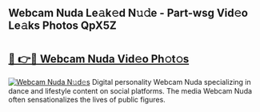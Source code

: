 ## Webcam Nuda Le𝚊k𝚎d N𝚞𝚍e - Part-wsg Vid𝚎o Le𝚊ks Photos QpX5Z

# <h2><a href="http://fbbpqi7.evod.top/?m=Webcam+Nuda">🔗 👉🔴 Webcam Nuda Vid𝚎o Ph𝚘t𝚘s</a></h2>

[![Webcam Nuda N𝚞d𝚎s](https://i.imgur.com/8V9OHl7.gif)](http://fbbpqi7.evod.top/?m=Webcam+Nuda)
Digital personality Webcam Nuda specializing in dance and lifestyle content on social platforms. The media Webcam Nuda often sensationalizes the lives of public figures. 
